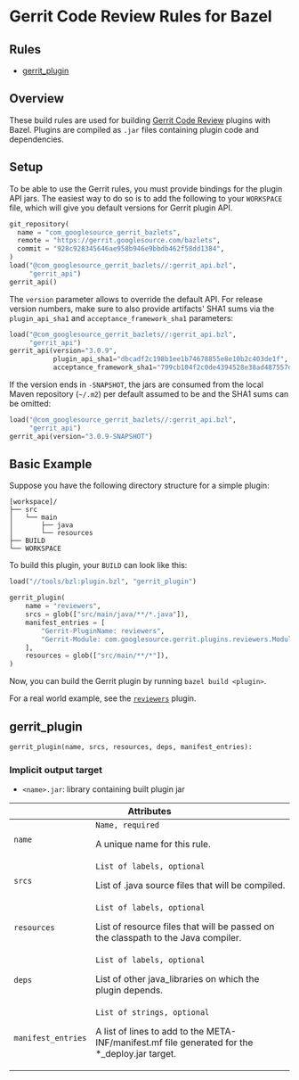 # Gerrit Code Review Rules for Bazel

<div class="toc">
  <h2>Rules</h2>
  <ul>
    <li><a href="#gerrit_plugin">gerrit_plugin</a></li>
  </ul>
</div>

## Overview

These build rules are used for building [Gerrit Code Review](https://www.gerritcodereview.com/)
plugins with Bazel. Plugins are compiled as `.jar` files containing plugin code and
dependencies.

<a name="setup"></a>
## Setup

To be able to use the Gerrit rules, you must provide bindings for the plugin
API jars. The easiest way to do so is to add the following to your `WORKSPACE`
file, which will give you default versions for Gerrit plugin API.

```python
git_repository(
  name = "com_googlesource_gerrit_bazlets",
  remote = "https://gerrit.googlesource.com/bazlets",
  commit = "928c928345646ae958b946e9bbdb462f58dd1384",
)
load("@com_googlesource_gerrit_bazlets//:gerrit_api.bzl",
     "gerrit_api")
gerrit_api()
```

The `version` parameter allows to override the default API. For release version
numbers, make sure to also provide artifacts' SHA1 sums via the
`plugin_api_sha1` and `acceptance_framework_sha1` parameters:

```python
load("@com_googlesource_gerrit_bazlets//:gerrit_api.bzl",
     "gerrit_api")
gerrit_api(version="3.0.9",
           plugin_api_sha1="dbcadf2c198b1ee1b74678855e8e10b2c403de1f",
           acceptance_framework_sha1="799cb104f2c0de4394528e38ad487557dd69bb49")
```

If the version ends in `-SNAPSHOT`, the jars are consumed from the local
Maven repository (`~/.m2`) per default assumed to be and the SHA1 sums can be
omitted:

```python
load("@com_googlesource_gerrit_bazlets//:gerrit_api.bzl",
     "gerrit_api")
gerrit_api(version="3.0.9-SNAPSHOT")
```

<a name="basic-example"></a>
## Basic Example

Suppose you have the following directory structure for a simple plugin:

```
[workspace]/
├── src
│   └── main
│       ├── java
│       └── resources
├── BUILD
└── WORKSPACE
```

To build this plugin, your `BUILD` can look like this:

```python
load("//tools/bzl:plugin.bzl", "gerrit_plugin")

gerrit_plugin(
    name = "reviewers",
    srcs = glob(["src/main/java/**/*.java"]),
    manifest_entries = [
        "Gerrit-PluginName: reviewers",
        "Gerrit-Module: com.googlesource.gerrit.plugins.reviewers.Module",
    ],
    resources = glob(["src/main/**/*"]),
)
```

Now, you can build the Gerrit plugin by running
`bazel build <plugin>`.

For a real world example, see the
[`reviewers`](https://gerrit.googlesource.com/plugins/reviewers) plugin.

<a name="gerrit_plugin"></a>
## gerrit_plugin

```python
gerrit_plugin(name, srcs, resources, deps, manifest_entries):
```

### Implicit output target

 * `<name>.jar`: library containing built plugin jar

<table class="table table-condensed table-bordered table-params">
  <colgroup>
    <col class="col-param" />
    <col class="param-description" />
  </colgroup>
  <thead>
    <tr>
      <th colspan="2">Attributes</th>
    </tr>
  </thead>
  <tbody>
    <tr>
      <td><code>name</code></td>
      <td>
        <code>Name, required</code>
        <p>A unique name for this rule.</p>
      </td>
    </tr>
    <tr>
      <td><code>srcs</code></td>
      <td>
        <code>List of labels, optional</code>
        <p>
          List of .java source files that will be compiled.
        </p>
      </td>
    </tr>
    <tr>
      <td><code>resources</code></td>
      <td>
        <code>List of labels, optional</code>
        <p>
          List of resource files that will be passed on the classpath to the Java
          compiler.
        </p>
      </td>
    </tr>
    <tr>
      <td><code>deps</code></td>
      <td>
        <code>List of labels, optional</code>
        <p>
          List of other java_libraries on which the plugin depends.
        </p>
      </td>
    </tr>
    <tr>
      <td><code>manifest_entries</code></td>
      <td>
        <code>List of strings, optional</code>
        <p>
          A list of lines to add to the META-INF/manifest.mf file
		  generated for the *_deploy.jar target.
        </p>
      </td>
    </tr>
  </tbody>
</table>
